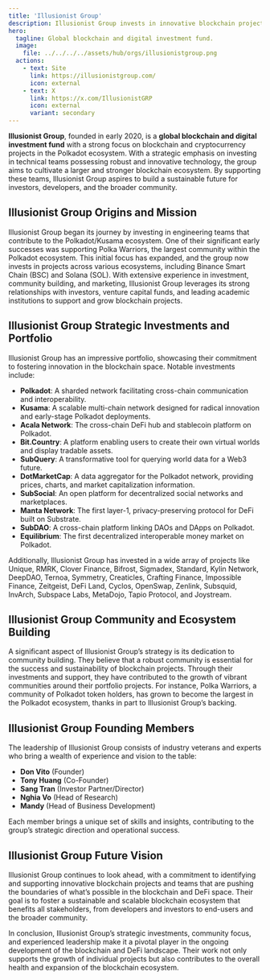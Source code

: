 ```yaml
---
title: 'Illusionist Group'
description: Illusionist Group invests in innovative blockchain projects, fostering a robust ecosystem for developers, investors, and communities.
hero:
  tagline: Global blockchain and digital investment fund.
  image: 
    file: ../../../../assets/hub/orgs/illusionistgroup.png
  actions:
    - text: Site
      link: https://illusionistgroup.com/
      icon: external
    - text: X
      link: https://x.com/IllusionistGRP
      icon: external
      variant: secondary
--- 
```


**Illusionist Group**, founded in early 2020, is a **global blockchain and digital investment fund** with a strong focus on blockchain and cryptocurrency projects in the Polkadot ecosystem. With a strategic emphasis on investing in technical teams possessing robust and innovative technology, the group aims to cultivate a larger and stronger blockchain ecosystem. By supporting these teams, Illusionist Group aspires to build a sustainable future for investors, developers, and the broader community.

## Illusionist Group Origins and Mission
Illusionist Group began its journey by investing in engineering teams that contribute to the Polkadot/Kusama ecosystem. One of their significant early successes was supporting Polka Warriors, the largest community within the Polkadot ecosystem. This initial focus has expanded, and the group now invests in projects across various ecosystems, including Binance Smart Chain (BSC) and Solana (SOL). With extensive experience in investment, community building, and marketing, Illusionist Group leverages its strong relationships with investors, venture capital funds, and leading academic institutions to support and grow blockchain projects.

## Illusionist Group Strategic Investments and Portfolio
Illusionist Group has an impressive portfolio, showcasing their commitment to fostering innovation in the blockchain space. Notable investments include:
- **Polkadot**: A sharded network facilitating cross-chain communication and interoperability.
- **Kusama**: A scalable multi-chain network designed for radical innovation and early-stage Polkadot deployments.
- **Acala Network**: The cross-chain DeFi hub and stablecoin platform on Polkadot.
- **Bit.Country**: A platform enabling users to create their own virtual worlds and display tradable assets.
- **SubQuery**: A transformative tool for querying world data for a Web3 future.
- **DotMarketCap**: A data aggregator for the Polkadot network, providing prices, charts, and market capitalization information.
- **SubSocial**: An open platform for decentralized social networks and marketplaces.
- **Manta Network**: The first layer-1, privacy-preserving protocol for DeFi built on Substrate.
- **SubDAO**: A cross-chain platform linking DAOs and DApps on Polkadot.
- **Equilibrium**: The first decentralized interoperable money market on Polkadot.

Additionally, Illusionist Group has invested in a wide array of projects like Unique, RMRK, Clover Finance, Bifrost, Sigmadex, Standard, Kylin Network, DeepDAO, Ternoa, Symmetry, Creaticles, Crafting Finance, Impossible Finance, Zeitgeist, DeFi Land, Cyclos, OpenSwap, Zenlink, Subsquid, InvArch, Subspace Labs, MetaDojo, Tapio Protocol, and Joystream.

## Illusionist Group Community and Ecosystem Building
A significant aspect of Illusionist Group’s strategy is its dedication to community building. They believe that a robust community is essential for the success and sustainability of blockchain projects. Through their investments and support, they have contributed to the growth of vibrant communities around their portfolio projects. For instance, Polka Warriors, a community of Polkadot token holders, has grown to become the largest in the Polkadot ecosystem, thanks in part to Illusionist Group’s backing.

## Illusionist Group Founding Members
The leadership of Illusionist Group consists of industry veterans and experts who bring a wealth of experience and vision to the table:
- **Don Vito** (Founder)
- **Tony Huang** (Co-Founder)
- **Sang Tran** (Investor Partner/Director)
- **Nghia Vo** (Head of Research)
- **Mandy** (Head of Business Development)

Each member brings a unique set of skills and insights, contributing to the group’s strategic direction and operational success.

## Illusionist Group Future Vision
Illusionist Group continues to look ahead, with a commitment to identifying and supporting innovative blockchain projects and teams that are pushing the boundaries of what’s possible in the blockchain and DeFi space. Their goal is to foster a sustainable and scalable blockchain ecosystem that benefits all stakeholders, from developers and investors to end-users and the broader community.

In conclusion, Illusionist Group’s strategic investments, community focus, and experienced leadership make it a pivotal player in the ongoing development of the blockchain and DeFi landscape. Their work not only supports the growth of individual projects but also contributes to the overall health and expansion of the blockchain ecosystem.
